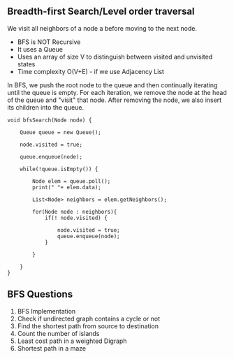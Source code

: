 ## Breadth-first Search/Level order traversal
We visit all neighbors of a node a before moving to the next node.
- BFS is NOT Recursive
- It uses a Queue
- Uses an array of size V to distinguish between visited and unvisited states
- Time complexity O(V+E) - if we use Adjacency List

In BFS, we push the root node to the queue and then continually iterating until the queue is empty.
For each iteration, we remove the node at the head of the queue and "visit" that node. 
After removing the node, we also insert its children into the queue.

````
void bfsSearch(Node node) {
    
    Queue queue = new Queue();
    
    node.visited = true;
    
    queue.enqueue(node);
    
    while(!queue.isEmpty()) {
        
        Node elem = queue.poll();
        print(" "+ elem.data);
        
        List<Node> neighbors = elem.getNeighbors();
        
        for(Node node : neighbors){
            if(! node.visited) {
                
                node.visited = true;
                queue.enqueue(node);
            }
            
        }
    
    }
}
````

## BFS Questions
1. BFS Implementation
2. Check if undirected graph contains a cycle or not
3. Find the shortest path from source to destination
4. Count the number of islands 
5. Least cost path in a weighted Digraph
6. Shortest path in a maze